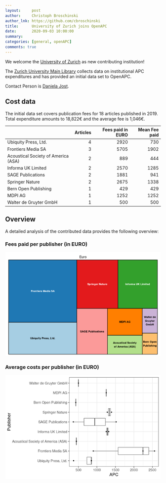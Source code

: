 ```yaml
---
layout:     post
author:     Christoph Broschinski
author_lnk: https://github.com/cbroschinski
title:      University of Zurich joins OpenAPC
date:       2020-09-03 10:00:00
summary:    
categories: [general, openAPC]
comments: true
---
```





We welcome the [University of Zurich](https://www.uzh.ch/en.html) as new contributing institution!

The [Zurich University Main Library](https://www.hbz.uzh.ch/en/open-access-und-open-science/oa-publikationsfoerderung.html) collects data on institutional APC expenditures and has provided an initial data set to OpenAPC.

Contact Person is [Daniela Jost](mailto:oai@hbz.uzh.ch).

## Cost data



The initial data set covers publication fees for 18 articles published in 2019. Total expenditure amounts to 18,822€ and the average fee is 1,046€.


|                                    | Articles| Fees paid in EURO| Mean Fee paid|
|:-----------------------------------|--------:|-----------------:|-------------:|
|Ubiquity Press, Ltd.                |        4|              2920|           730|
|Frontiers Media SA                  |        3|              5705|          1902|
|Acoustical Society of America (ASA) |        2|               889|           444|
|Informa UK Limited                  |        2|              2570|          1285|
|SAGE Publications                   |        2|              1881|           941|
|Springer Nature                     |        2|              2675|          1338|
|Bern Open Publishing                |        1|               429|           429|
|MDPI AG                             |        1|              1252|          1252|
|Walter de Gruyter GmbH              |        1|               500|           500|

## Overview

A detailed analysis of the contributed data provides the following overview:

### Fees paid per publisher (in EURO)

![plot of chunk tree_zurich_2020_09_03_full](/figure/tree_zurich_2020_09_03_full-1.png)


###  Average costs per publisher (in EURO)

![plot of chunk box_zurich_2020_09_03_publisher_full](/figure/box_zurich_2020_09_03_publisher_full-1.png)
